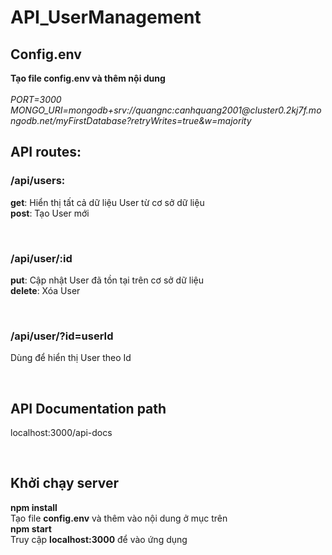 # API_UserManagement
<h2>Config.env</h2>
  
<p>
  <b>Tạo file config.env và thêm nội dung</b> </br>
  </br>
  <i>
    PORT=3000
    MONGO_URI=mongodb+srv://quangnc:canhquang2001@cluster0.2kj7f.mongodb.net/myFirstDatabase?retryWrites=true&w=majority
  </i></br>
</p>
 
<h2>API routes:</h2>
  <h3>/api/users:</h3>
  <p>
    <b>get</b>: Hiển thị tất cả dữ liệu User từ cơ sở dữ liệu</br>
    <b>post</b>: Tạo User mới
  </p></br>
  
  <h3>/api/user/:id</h3>
  <p>
    <b>put</b>: Cập nhật User đã tồn tại trên cơ sở dữ liệu</br>
    <b>delete</b>: Xóa User
  </p></br>
  
  <h3>/api/user/?id=userId</h3>
    <p>
    Dùng để hiển thị User theo Id
    </p></br>
    
<h2>API Documentation path</h2>
<p>localhost:3000/api-docs</p></br>

<h2>Khởi chạy server</h2>
<p>
  <b>npm install</b></br>
  Tạo file <b>config.env</b> và thêm vào nội dung ở mục trên </br>
  <b>npm start</b></br>
  Truy cập <b>localhost:3000</b> để vào ứng dụng
</p>
